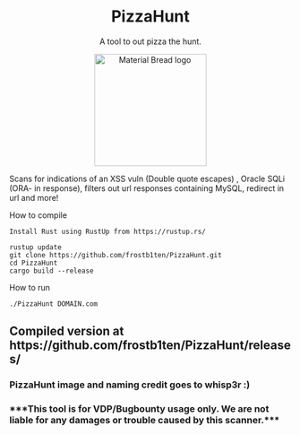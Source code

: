 <h1 align="center">PizzaHunt</h1> <p align="center">A tool to out pizza the hunt.</p>

<p align="center">
  <img width="200" src="https://user-images.githubusercontent.com/68353531/158382636-dc504b50-c738-495d-9292-147706085005.png" alt="Material Bread logo">

  
</p>

Scans for indications of an XSS vuln (Double quote escapes) , Oracle SQLi (ORA- in response), filters out url responses containing MySQL, redirect in url and more!

How to compile
```
Install Rust using RustUp from https://rustup.rs/

rustup update
git clone https://github.com/frostb1ten/PizzaHunt.git
cd PizzaHunt
cargo build --release
```

How to run
```
./PizzaHunt DOMAIN.com
```


<h2>Compiled version at https://github.com/frostb1ten/PizzaHunt/releases/</h2>


<h3>PizzaHunt image and naming credit goes to whisp3r :)</h3>
<h3>***This tool is for VDP/Bugbounty usage only. We are not liable for any damages or trouble caused by this scanner.***</h3>
